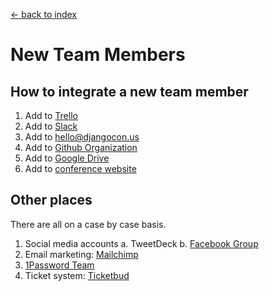 [<- back to index](../README.md)

# New Team Members

## How to integrate a new team member

1. Add to [Trello](https://trello.com/djangoconus/members)
2. Add to [Slack](https://djangoconus.slack.com/)
3. Add to [hello@djangocon.us](https://groups.google.com/a/djangocon.us/forum/)
4. Add to [Github Organization](https://github.com/orgs/djangocon/teams/djangocon-us-2016)
5. Add to [Google Drive](https://drive.google.com/drive/u/0/folders/0B9CaqKMu3IDSckh2V3hERFo4NTQ)
6. Add to [conference website](https://2016.djangocon.us/admin/)

## Other places

There are all on a case by case basis.

1. Social media accounts
    a. TweetDeck
    b. [Facebook Group](https://www.facebook.com/djangoconus/)
2. Email marketing: [Mailchimp](http://mailchimp.com/)
3. [1Password Team](https://djangocon.1password.com/signin)
4. Ticket system: [Ticketbud](https://ticketbud.com/)
